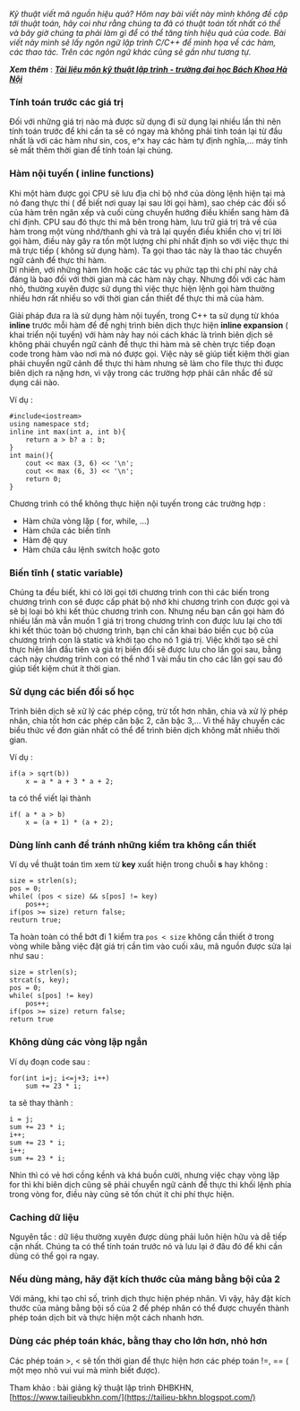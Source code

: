 *Kỹ thuật viết mã nguồn hiệu quả? Hôm nay bài viết này mình không đề cập tới thuật toán, hãy coi như rằng chúng ta đã có thuật toán tốt nhất có thể và bây giờ chúng ta phải làm gì để có thể tăng tính hiệu quả của code. Bài viết này mình sẽ lấy ngôn ngữ lập trình C/C++ để minh họa về các hàm, các thao tác. Trên các ngôn ngữ khác cũng sẽ gần như tương tự.*

***Xem thêm*** : [***Tài liệu môn kỹ thuật lập trình - trường đại học Bách Khoa Hà Nội***](https://www.tailieubkhn.com/2021/01/ky-thuat-lap-trinh.html) 

### Tính toán trước các giá trị
Đối với những giá trị nào mà được sử dụng đi sử dụng lại nhiều lần thì nên tính toán trước để khi cần ta sẽ có ngay mà không phải tính toán lại từ đầu nhất là với các hàm như sin, cos, e^x hay các hàm tự định nghĩa,... máy tính sẽ mất thêm thời gian để tính toán lại chúng.

### Hàm nội tuyến ( inline functions)
Khi một hàm được gọi CPU sẽ lưu địa chỉ bộ nhớ của dòng lệnh hiện tại mà nó đang thực thi ( để biết nơi quay lại sau lời gọi hàm), sao chép các đối số của hàm trên ngăn xếp và cuối cùng chuyển hướng điều khiển sang hàm đã chỉ định. CPU sau đó thực thi mã bên trong hàm, lưu trữ giá trị trả về của hàm trong một vùng nhớ/thanh ghi và trả lại quyền điều khiển cho vị trí lời gọi hàm, điều này gây ra tốn một lượng chi phí nhất định so với việc thực thi mã trực tiếp ( không sử dụng hàm).  Ta gọi thao tác này là thao tác chuyển ngữ cảnh để thực thi hàm.<br />
Dĩ nhiên, với những hàm lớn hoặc các tác vụ phức tạp thì chi phí này chả đáng là bao đối với thời gian mà các hàm này chạy. Nhưng đối với các hàm nhỏ, thường xuyên được sử dụng thì việc thực hiện lệnh gọi hàm thường nhiều hơn rất nhiều so với thời gian cần thiết để thực thi mã của hàm.

Giải pháp đưa ra là sử dụng hàm nội tuyến, trong C++ ta sử dụng từ khóa **inline** trước mỗi hàm để đề nghị trình biên dịch thực hiện **inline expansion** ( khai triển nội tuyến) với hàm này hay nói cách khác là trình biên dịch sẽ không phải chuyển ngữ cảnh để thực thi hàm mà sẽ chèn trực tiếp đoạn code trong hàm vào nơi mà nó được gọi. Việc này sẽ giúp tiết kiệm thời gian phải chuyển ngữ cảnh để thực thi hàm nhưng sẽ làm cho file thực thi được biên dịch ra nặng hơn, vì vậy trong các trường hợp phải cân nhắc để sử dụng cái nào. 

Ví dụ : 
```
#include<iostream>
using namespace std;
inline int max(int a, int b){
    return a > b? a : b;
}
int main(){
    cout << max (3, 6) << '\n';
    cout << max (6, 3) << '\n';
    return 0;
}
```

Chương trình có thể không thực hiện nội tuyến trong các trường hợp : 
* Hàm chứa vòng lặp ( for, while, ...)
* Hàm chứa các biến tĩnh
* Hàm đệ quy
* Hàm chứa câu lệnh switch hoặc goto

### Biến tĩnh ( static variable)
Chúng ta đều biết, khi có lời gọi tới chương trình con thì các biến trong chương trình con sẽ được cấp phát bộ nhớ khi chương trình con được gọi và sẽ bị loại bỏ khi kết thúc chương trình con. Nhưng nếu bạn cần gọi hàm đó nhiều lần mà vẫn muốn 1 giá trị trong chương trình con được lưu lại cho tới khi kết thúc toàn bộ chương trình, bạn chỉ cần khai báo biến cục bộ của chương trình con là static và khởi tạo cho nó 1 giá trị. Việc khởi tạo sẽ chỉ thực hiện lần đầu tiên và giá trị biến đổi sẽ được lưu cho lần gọi sau, bằng cách này chương trình con có thể nhớ 1 vài mẩu tin cho các lần gọi sau đó giúp tiết kiệm  chút ít thời gian. 

### Sử dụng các biến đổi số học
Trình biên dịch sẽ xử lý các phép cộng, trừ tốt hơn nhân, chia và xử lý  phép nhân, chia tốt hơn các phép căn bậc 2, căn bậc 3,... Vì thế hãy chuyển các biểu thức về đơn giản nhất có thể để trình biên dịch không mất nhiều thời gian.

Ví dụ : 
```
if(a > sqrt(b))
    x = a * a + 3 * a + 2;
```

ta có thể viết lại thành 

```
if( a * a > b) 
    x = (a + 1) * (a + 2);
```

### Dùng lính canh để tránh những kiểm tra không cần thiết
Ví dụ về thuật toán tìm xem từ  **key** xuất hiện trong chuỗi **s** hay không : 
```
size = strlen(s);
pos = 0;
while( (pos < size) && s[pos] != key)
    pos++;
if(pos >= size) return false;
reuturn true;
```

Ta hoàn toàn có thể bớt đi 1 kiểm tra `pos < size` không cần thiết ở trong vòng while bằng việc đặt giá trị cần tìm vào cuối xâu, mã nguồn được sửa lại như sau : 
```
size = strlen(s);
strcat(s, key);
pos = 0;
while( s[pos] != key)
    pos++;
if(pos >= size) return false;
return true
```

### Không dùng các vòng lặp ngắn
Ví dụ đoạn code sau : 
```
for(int i=j; i<=j+3; i++)
    sum += 23 * i;
```
ta sẽ thay thành : 
```
i = j;
sum += 23 * i;
i++;
sum += 23 * i;
i++;
sum += 23 * i;
```

Nhìn thì có vẻ hơi cồng kềnh và khá buồn cười, nhưng việc chạy vòng lặp for thì khi biên dịch cũng sẽ phải chuyển ngữ cảnh để thực thi khối lệnh phía trong vòng for, điều này cũng sẽ tốn chút ít chi phí thực hiện.

### Caching dữ liệu
Nguyên tắc : dữ liệu thường xuyên được dùng phải luôn hiện hữu và dễ tiếp cận nhất. Chúng ta có thể tính toán trước nó và lưu lại ở đâu đó để khi cần dùng có thể gọi ra ngay.

### Nếu dùng mảng, hãy đặt kích thước của mảng bằng bội của 2
Với mảng, khi tạo chỉ số, trình dịch thực hiện phép nhân. Vì vậy, hãy đặt kích thước của mảng bằng bội số của 2 để phép nhân có thể được chuyển thành phép toán dịch bit và thực hiện một cách nhanh hơn.

### Dùng các phép toán khác, bằng thay cho lớn hơn, nhỏ hơn
Các phép toán >, < sẽ tốn thời gian để thực hiện hơn các phép toán !=, == ( một mẹo nhỏ vui vui mà mình biết được).

Tham khảo : bài giảng kỹ thuật lập trình ĐHBKHN, [https://www.tailieubkhn.com/](https://tailieu-bkhn.blogspot.com/)